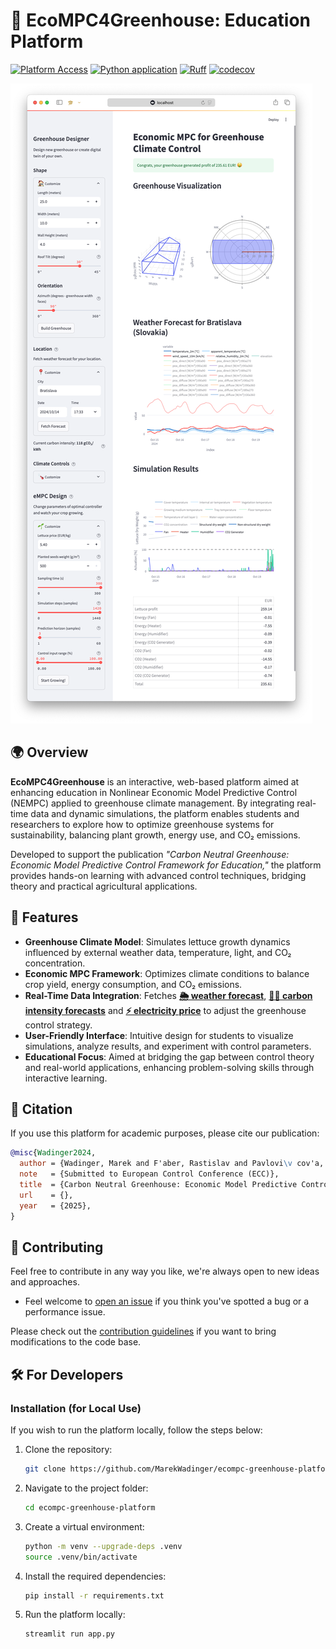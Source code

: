 # 🌱 EcoMPC4Greenhouse: Education Platform

[![Platform Access](https://img.shields.io/badge/Platform-Access%20Here-brightgreen)](http://ecompc4greenhouse.streamlit.app)
[![Python application](https://github.com/MarekWadinger/dynamic_opt_growth_model/actions/workflows/python-app.yml/badge.svg)](https://github.com/MarekWadinger/dynamic_opt_growth_model/actions/workflows/python-app.yml)
[![Ruff](https://img.shields.io/endpoint?url=https://raw.githubusercontent.com/astral-sh/ruff/main/assets/badge/v2.json)](https://github.com/astral-sh/ruff)
[![codecov](https://codecov.io/gh/MarekWadinger/dynamic_opt_growth_model/graph/badge.svg?token=UWBJ585H4J)](https://codecov.io/gh/MarekWadinger/dynamic_opt_growth_model)

![Webpage Overview](publications/figures/webpage.png)

## 🌍 Overview

**EcoMPC4Greenhouse** is an interactive, web-based platform aimed at enhancing education in Nonlinear Economic Model Predictive Control (NEMPC) applied to greenhouse climate management. By integrating real-time data and dynamic simulations, the platform enables students and researchers to explore how to optimize greenhouse systems for sustainability, balancing plant growth, energy use, and CO₂ emissions.

Developed to support the publication *"Carbon Neutral Greenhouse: Economic Model Predictive Control Framework for Education,"* the platform provides hands-on learning with advanced control techniques, bridging theory and practical agricultural applications.

## 🚀 Features

- **Greenhouse Climate Model**: Simulates lettuce growth dynamics influenced by external weather data, temperature, light, and CO₂ concentration.
- **Economic MPC Framework**: Optimizes climate conditions to balance crop yield, energy consumption, and CO₂ emissions.
- **Real-Time Data Integration**: Fetches **[🌦️ weather forecast](https://open-meteo.com)**, **[😶‍🌫️ carbon intensity forecasts](https://api.electricitymap.org)** and **[⚡️ electricity price](https://newtransparency.entsoe.eu/)** to adjust the greenhouse control strategy.
- **User-Friendly Interface**: Intuitive design for students to visualize simulations, analyze results, and experiment with control parameters.
- **Educational Focus**: Aimed at bridging the gap between control theory and real-world applications, enhancing problem-solving skills through interactive learning.

## 📜 Citation

If you use this platform for academic purposes, please cite our publication:

```bibtex
@misc{Wadinger2024,
  author = {Wadinger, Marek and F'aber, Rastislav and Pavlovi\v cov'a, Erika and Paulen, Radoslav},
  note   = {Submitted to European Control Conference (ECC)},
  title  = {Carbon Neutral Greenhouse: Economic Model Predictive Control Framework for Education},
  url    = {},
  year   = {2025},
}
```

## 👐 Contributing

Feel free to contribute in any way you like, we're always open to new ideas and
approaches.

- Feel welcome to
[open an issue](https://github.com/MarekWadinger/ecompc-greenhouse-platform/issues/new/choose)
if you think you've spotted a bug or a performance issue.

Please check out the [contribution guidelines](CONTRIBUTING.md)
if you want to bring modifications to the code base.

## 🛠 For Developers

### Installation (for Local Use)

If you wish to run the platform locally, follow the steps below:

1. Clone the repository:

    ```sh
    git clone https://github.com/MarekWadinger/ecompc-greenhouse-platform.git
    ```

2. Navigate to the project folder:

    ```sh
    cd ecompc-greenhouse-platform
    ```

3. Create a virtual environment:

    ```sh
    python -m venv --upgrade-deps .venv
    source .venv/bin/activate
    ```

4. Install the required dependencies:

    ```sh
    pip install -r requirements.txt
    ```

5. Run the platform locally:

    ```sh
    streamlit run app.py
    ```
